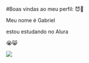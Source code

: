 #Boas vindas ao meu perfil: 😈🙏

Meu nome é Gabriel

estou estudando no Alura

😭😸

![](https://media.tenor.com/fkP9nJo5qCgAAAAi/jag-glumde.gif)
